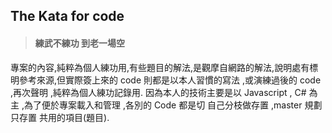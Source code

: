 ## The Kata for code
>#### 練武不練功  到老一場空 

專案的內容,純粹為個人練功用,有些題目的解法,是觀摩自網路的解法,說明處有標明參考來源,但實際簽上來的 code  則都是以本人習慣的寫法 ,或演練過後的 code  ,再次聲明 ,純粹為個人練功記錄用.
因為本人的技術主要是以 Javascript , C# 為主 ,為了便於專案載入和管理 ,各別的 Code 都是切 自己分枝做存置 ,master 規劃只存置 共用的項目(題目).
